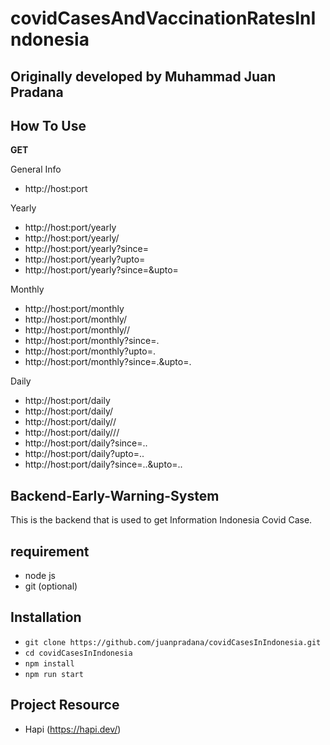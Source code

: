 # covidCasesAndVaccinationRatesInIndonesia

## Originally developed by Muhammad Juan Pradana


## How To Use

**GET**

General Info
- http://host:port

Yearly
- http://host:port/yearly
- http://host:port/yearly/<year>
- http://host:port/yearly?since=<year>
- http://host:port/yearly?upto=<year>
- http://host:port/yearly?since=<year>&upto=<year>
  
Monthly
- http://host:port/monthly
- http://host:port/monthly/<year>
- http://host:port/monthly/<year>/<month>
- http://host:port/monthly?since=<year>.<month>
- http://host:port/monthly?upto=<year>.<month>
- http://host:port/monthly?since=<year>.<month>&upto=<year>.<month>
  
Daily
- http://host:port/daily
- http://host:port/daily/<year>
- http://host:port/daily/<year>/<month>
- http://host:port/daily/<year>/<month>/<date>
- http://host:port/daily?since=<year>.<month>.<date>
- http://host:port/daily?upto=<year>.<month>.<date>
- http://host:port/daily?since=<year>.<month>.<date>&upto=<year>.<month>.<date>


## Backend-Early-Warning-System
This is the backend that is used to get Information Indonesia Covid Case.

## requirement
- node js
- git (optional)

## Installation
- ```git clone https://github.com/juanpradana/covidCasesInIndonesia.git```
- ```cd covidCasesInIndonesia```
- ```npm install```
- ```npm run start```

## Project Resource
- Hapi (https://hapi.dev/)
